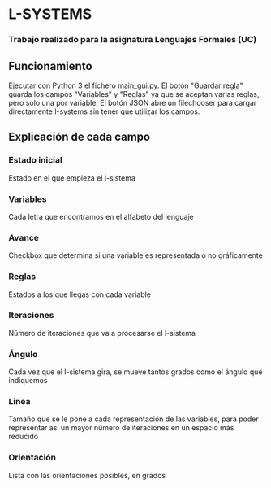 # L-SYSTEMS
### Trabajo realizado para la asignatura Lenguajes Formales (UC)

## Funcionamiento
Ejecutar con Python 3 el fichero main_gui.py.
El botón "Guardar regla" guarda los campos "Variables" y "Reglas" ya que se aceptan varias reglas, pero solo una por variable.
El botón JSON abre un filechooser para cargar directamente l-systems sin tener que utilizar los campos.

## Explicación de cada campo
### Estado inicial
Estado en el que empieza el l-sistema

### Variables 
Cada letra que encontramos en el alfabeto del lenguaje

### Avance
Checkbox que determina si una variable es representada o no gráficamente

### Reglas 
Estados a los que llegas con cada variable

### Iteraciones
Número de iteraciones que va a procesarse el l-sistema

### Ángulo
Cada vez que el l-sistema gira, se mueve tantos grados como el ángulo que indiquemos

### Linea 
Tamaño que se le pone a cada representación de las variables, para poder representar así un mayor número de iteraciones en un espacio más reducido

### Orientación
Lista con las orientaciones posibles, en grados
